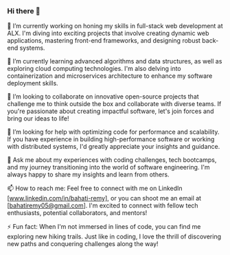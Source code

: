 ### Hi there 👋

<!--
**BaRemy/BaRemy** is a ✨ _special_ ✨ repository because its `README.md` (this file) appears on your GitHub profile.

Here are some ideas to get you started:

- 🔭 I’m currently working on ...
- 🌱 I’m currently learning ...
- 👯 I’m looking to collaborate on ...
- 🤔 I’m looking for help with ...
- 💬 Ask me about ...
- 📫 How to reach me: ...
- 😄 Pronouns: ...
- ⚡ Fun fact: ...
-->
🔭 I’m currently working on honing my skills in full-stack web development at ALX. I'm diving into exciting projects that involve creating dynamic web applications, mastering front-end frameworks, and designing robust back-end systems.

🌱 I’m currently learning advanced algorithms and data structures, as well as exploring cloud computing technologies. I'm also delving into containerization and microservices architecture to enhance my software deployment skills.

👯 I’m looking to collaborate on innovative open-source projects that challenge me to think outside the box and collaborate with diverse teams. If you're passionate about creating impactful software, let's join forces and bring our ideas to life!

🤔 I’m looking for help with optimizing code for performance and scalability. If you have experience in building high-performance software or working with distributed systems, I'd greatly appreciate your insights and guidance.

💬 Ask me about my experiences with coding challenges, tech bootcamps, and my journey transitioning into the world of software engineering. I'm always happy to share my insights and learn from others.

📫 How to reach me: Feel free to connect with me on LinkedIn [www.linkedin.com/in/bahati-remy], or you can shoot me an email at [bahatiremy05@gmail.com]. I'm excited to connect with fellow tech enthusiasts, potential collaborators, and mentors!

⚡ Fun fact: When I'm not immersed in lines of code, you can find me exploring new hiking trails. Just like in coding, I love the thrill of discovering new paths and conquering challenges along the way!
